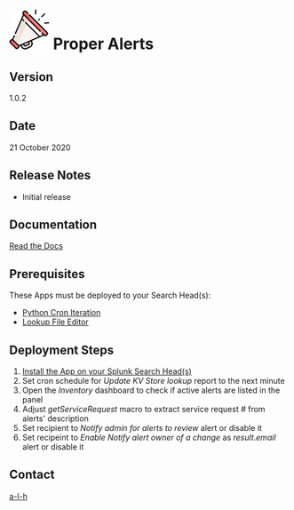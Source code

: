#	![](https://github.com/a-l-h/splunk-app-proper-alerts/blob/master/doc/img/logo.svg) Proper Alerts


##	Version


1.0.2


##	Date


21 October 2020


##	Release Notes


- Initial release


##	Documentation


[Read the Docs](https://proper-alerts.rtfd.io)


##	Prerequisites


These Apps must be deployed to your Search Head(s):

- [Python Cron Iteration](https://splunkbase.splunk.com/app/4027/)
- [Lookup File Editor](https://splunkbase.splunk.com/app/1724/)


##	Deployment Steps


1.	[Install the App on your Splunk Search Head(s)](https://docs.splunk.com/Documentation/Splunk/latest/Admin/Deployappsandadd-ons#Deployment_architectures)
2.	Set cron schedule for *Update KV Store lookup* report to the next minute
3.	Open the *Inventory* dashboard to check if active alerts are listed in the panel
4.	Adjust *getServiceRequest* macro to extract service request # from alerts' description
5.	Set recipient to *Notify admin for alerts to review* alert or disable it
6.	Set recipeint to *Enable Notify alert owner of a change* as $result.email$ alert or disable it


##	Contact


[a-l-h](https://github.com/a-l-h)


